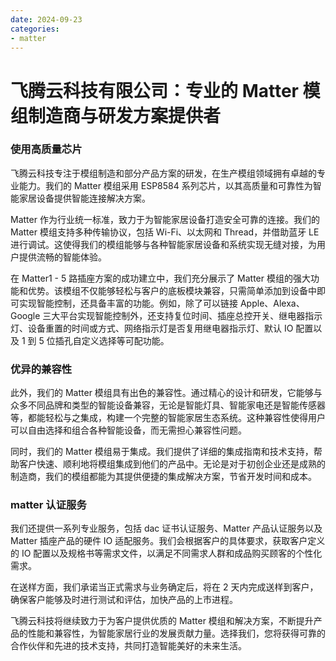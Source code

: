 ```yaml
---
date: 2024-09-23
categories:
- matter
---
```


# 飞腾云科技有限公司：专业的 Matter 模组制造商与研发方案提供者

### 使用高质量芯片
飞腾云科技专注于模组制造和部分产品方案的研发，在生产模组领域拥有卓越的专业能力。我们的 Matter 模组采用 ESP8584 系列芯片，以其高质量和可靠性为智能家居设备提供智能连接解决方案。

Matter 作为行业统一标准，致力于为智能家居设备打造安全可靠的连接。我们的 Matter 模组支持多种传输协议，包括 Wi-Fi、以太网和 Thread，并借助蓝牙 LE 进行调试。这使得我们的模组能够与各种智能家居设备和系统实现无缝对接，为用户提供流畅的智能体验。

在 Matter1 - 5 路插座方案的成功建立中，我们充分展示了 Matter 模组的强大功能和优势。该模组不仅能够轻松与客户的底板模块兼容，只需简单添加到设备中即可实现智能控制，还具备丰富的功能。例如，除了可以链接 Apple、Alexa、Google 三大平台实现智能控制外，还支持复位时间、插座总控开关、继电器指示灯、设备重置的时间或方式、网络指示灯是否复用继电器指示灯、默认 IO 配置以及 1 到 5 位插孔自定义选择等可配功能。

### 优异的兼容性
此外，我们的 Matter 模组具有出色的兼容性。通过精心的设计和研发，它能够与众多不同品牌和类型的智能设备兼容，无论是智能灯具、智能家电还是智能传感器等，都能轻松与之集成，构建一个完整的智能家居生态系统。这种兼容性使得用户可以自由选择和组合各种智能设备，而无需担心兼容性问题。

同时，我们的 Matter 模组易于集成。我们提供了详细的集成指南和技术支持，帮助客户快速、顺利地将模组集成到他们的产品中。无论是对于初创企业还是成熟的制造商，我们的模组都能为其提供便捷的集成解决方案，节省开发时间和成本。

### matter 认证服务
我们还提供一系列专业服务，包括 dac 证书认证服务、Matter 产品认证服务以及 Matter 插座产品的硬件 IO 适配服务。我们会根据客户的具体要求，获取客户定义的 IO 配置以及规格书等需求文件，以满足不同需求人群和成品购买顾客的个性化需求。

在送样方面，我们承诺当正式需求与业务确定后，将在 2 天内完成送样到客户，确保客户能够及时进行测试和评估，加快产品的上市进程。

飞腾云科技将继续致力于为客户提供优质的 Matter 模组和解决方案，不断提升产品的性能和兼容性，为智能家居行业的发展贡献力量。选择我们，您将获得可靠的合作伙伴和先进的技术支持，共同打造智能美好的未来生活。